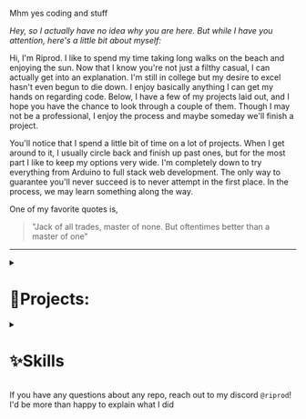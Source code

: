 Mhm yes coding and stuff

*Hey, so I actually have no idea why you are here. But while I have you attention, here's a little bit about myself:*

Hi, I'm Riprod. I like to spend my time taking long walks on the beach and enjoying the sun. Now that I know you're not just a filthy casual, I can actually get into an explanation. I'm still in college but my desire to excel hasn't even begun to die down. I enjoy basically anything I can get my hands on regarding code. Below, I have a few of my projects laid out, and I hope you have the chance to look through a couple of them. Though I may not be a professional, I enjoy the process and maybe someday we'll finish a project.

You'll notice that I spend a little bit of time on a lot of projects. When I get around to it, I usually circle back and finish up past ones, but for the most part I like to keep my options very wide. I'm completely down to try everything from Arduino to full stack web development. The only way to guarantee you'll never succeed is to never attempt in the first place. In the process, we may learn something along the way.

One of my favorite quotes is, 
> "Jack of all trades, master of none. But oftentimes better than a master of one"


---
<details>
 <summary>
  <h1>🔻Projects:</h1>
 </summary>

### 🟩 Websites:
- [ItsRiprod](https://itsriprod.com)
  *This is the site where I basically have my digital portfolio*
- [Brebfsite](https://brebfsite.web.app)
  *This site was made as a joke, but eventually became quite the project to develop.*
- [Brindr](izbrindr.web.app)
  *More of a joke than the last and an absolute rip on tinder. Made for fun to experiment with UI components*
- [MCC Island Stats](mccisle.web.app)
  *Requested to compile the stats for MCC Island per-user instead of per-event*
- [iProjectify](iprojectify.com)
  *A general purpose project management website for individuals to keep track of their projects*
### 🟧 Side Projects:
- [DeskThing](https://github.com/ItsRiprod/DeskThing)
- Firebase
- Camantia
- Cornstalk
- Breadcrumbs
- Breadify (Chrome extension)

</details>



<details>
 <summary>
  <h1>✨Skills</h1>
 </summary>


> Most comfortable to least comfortable 🟩🟨🟧

- 🟩 CSS/SCSS
- 🟩 HTML
- 🟩 Java
- 🟩 Javascript
- 🟩 Typescript
- 🟨 C#
- 🟧 C++
- 🟧 Python
- 🟩 Electron
- 🟩 ReactJS
- 🟩 Vite
- 🟩 NodeJS
- 🟩 Remix
- 🟨 Spring Boot/Framework
- And probably more

</details>

If you have any questions about any repo, reach out to my discord `@riprod`! I'd be more than happy to explain what I did
